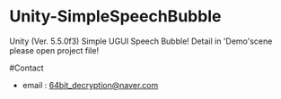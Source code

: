 # Unity-SimpleSpeechBubble
Unity (Ver. 5.5.0f3) Simple UGUI Speech Bubble!
Detail in 'Demo'scene please open project file! 

#Contact
* email : 64bit_decryption@naver.com
